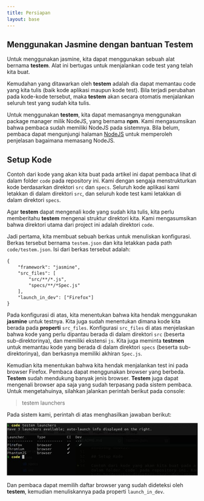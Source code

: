 ```yaml
---
title: Persiapan
layout: base
---
```


## Menggunakan Jasmine dengan bantuan Testem

Untuk menggunakan jasmine, kita dapat menggunakan sebuah alat bernama **testem**. Alat ini bertugas untuk menjalankan code test yang telah kita buat.

Kemudahan yang ditawarkan oleh **testem** adalah dia dapat memantau code yang kita tulis (baik kode aplikasi maupun kode test). Bila terjadi perubahan pada kode-kode tersebut, maka **testem** akan secara otomatis menjalankan seluruh test yang sudah kita tulis.

Untuk menggunakan **testem**, kita dapat memasangnya menggunakan package manager milik NodeJS, yang bernama **npm**. Kami mengasumsikan bahwa pembaca sudah memiliki NodeJS pada sistemnya. Bila belum, pembaca dapat mengunjungi halaman [NodeJS](http://nodejs.org/) untuk memperoleh penjelasan bagaimana memasang NodeJS.

## Setup Kode

Contoh dari kode yang akan kita buat pada artikel ini dapat pembaca lihat di dalam folder `code` pada repository ini. Kami dengan sengaja menstrukturkan kode berdasarkan direktori `src` dan `specs`. Seluruh kode aplikasi kami letakkan di dalam direktori `src`, dan seluruh kode test kami letakkan di dalam direktori `specs`.

Agar **testem** dapat mengenali kode yang sudah kita tulis, kita perlu memberitahu **testem** mengenai struktur direktori kita. Kami mengasumsikan bahwa direktori utama dari project ini adalah direktori `code`.

Jadi pertama, kita membuat sebuah berkas untuk menuliskan konfigurasi. Berkas tersebut bernama `testem.json` dan kita letakkan pada path `code/testem.json`. Isi dari berkas tersebut adalah:

    {
        "framework": "jasmine",
        "src_files": [
            "src/**/*.js",
            "specs/**/*Spec.js"
        ],
        "launch_in_dev": ["Firefox"]
    }

Pada konfigurasi di atas, kita menentukan bahwa kita hendak menggunakan **jasmine** untuk testnya. Kita juga sudah menentukan dimana kode kita berada pada **properti** `src_files`. Konfigurasi `src_files` di atas menjelaskan bahwa kode yang perlu dipantau berada di dalam direktori `src` (beserta sub-direktorinya), dan memiliki ekstensi `js`. Kita juga meminta **testmen** untuk memantau kode yang berada di dalam direktori `specs` (beserta sub-direktorinya), dan berkasnya memiliki akhiran `Spec.js`.

Kemudian kita menentukan bahwa kita hendak menjalankan test ini pada browser Firefox. Pembaca dapat menggunakan browser yang berbeda. **Testem** sudah mendukung banyak jenis browser. **Testem** juga dapat mengenali browser apa saja yang sudah terpasang pada sistem pembaca. Untuk mengetahuinya, silahkan jalankan perintah berikut pada console:

> testem launchers

Pada sistem kami, perintah di atas menghasilkan jawaban berikut:

![](pics/testem-launchers.jpeg)

Dan pembaca dapat memilih daftar browser yang sudah dideteksi oleh **testem**, kemudian menuliskannya pada properti `launch_in_dev`.